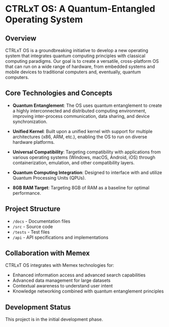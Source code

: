 # CTRLxT OS: A Quantum-Entangled Operating System

## Overview

CTRLxT OS is a groundbreaking initiative to develop a new operating system that integrates quantum computing principles with classical computing paradigms. Our goal is to create a versatile, cross-platform OS that can run on a wide range of hardware, from embedded systems and mobile devices to traditional computers and, eventually, quantum computers.

## Core Technologies and Concepts

- **Quantum Entanglement**: The OS uses quantum entanglement to create a highly interconnected and distributed computing environment, improving inter-process communication, data sharing, and device synchronization.

- **Unified Kernel**: Built upon a unified kernel with support for multiple architectures (x86, ARM, etc.), enabling the OS to run on diverse hardware platforms.

- **Universal Compatibility**: Targeting compatibility with applications from various operating systems (Windows, macOS, Android, iOS) through containerization, emulation, and other compatibility layers.

- **Quantum Computing Integration**: Designed to interface with and utilize Quantum Processing Units (QPUs).

- **8GB RAM Target**: Targeting 8GB of RAM as a baseline for optimal performance.

## Project Structure

- `/docs` - Documentation files
- `/src` - Source code
- `/tests` - Test files
- `/api` - API specifications and implementations

## Collaboration with Memex

CTRLxT OS integrates with Memex technologies for:

- Enhanced information access and advanced search capabilities
- Advanced data management for large datasets
- Contextual awareness to understand user intent
- Knowledge networking combined with quantum entanglement principles

## Development Status

This project is in the initial development phase.